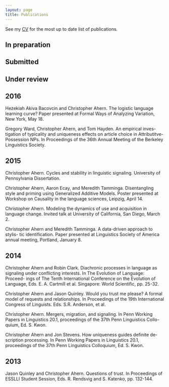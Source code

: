```yaml
---
layout: page
title: Publications
---
```


See my [CV](https://www.dropbox.com/s/2yrgvycz8if3030/Ahern-CV.pdf) for the 
most up to date list of publications.

## In preparation

## Submitted

## Under review

## 2016

Hezekiah Akiva Bacovcin and Christopher Ahern. The logistic language learning curve? Paper presented at Formal Ways of Analyzing Variation, New York, May 18.


Gregory Ward, Christopher Ahern, and Tom Hayden. An empirical inves- tigation of typicality and uniqueness effects on article choice in Attributitve- Possession NPs. In Proceedings of the 36th Annual Meeting of the Berkeley Linguistics Society.

## 2015

Christopher Ahern. Cycles and stability in linguistic signaling. University of Pennsylvania Dissertation.

Christopher Ahern, Aaron Ecay, and Meredith Tamminga. Disentangling style and priming using Generalized Additive Models. Poster presented at Workshop on Causality in the language sciences, Leipzig, April 14.

Christopher Ahern. Modeling the dynamics of use and acquisition in language change. Invited talk at University of California, San Diego, March 2.

Christopher Ahern and Meredith Tamminga. A data-driven approach to stylis- tic identification. Paper presented at Linguistics Society of America annual meeting, Portland, January 8.


## 2014

Christopher Ahern and Robin Clark. Diachronic processes in language as signaling under conflicting interests. In The Evolution of Language: Proceed- ings of The Tenth International Conference on the Evolution of Language, Eds. E. A. Cartmill et al. Singapore: World Scientific, pp. 25-32.

Christopher Ahern and Jason Quinley. Would you trust me please? A formal model of requests and relationships. In Proceedings of the 19th International Congress of Linguists. Eds. S.R. Anderson, et al.

Christopher Ahern. Mergers, migration, and signaling. In Penn Working Papers in Linguistics 20.1, proceedings of the 37th Penn Linguistics Collo- quium, Ed. S. Kwon.

Christopher Ahern and Jon Stevens. How uniqueness guides definite de- scription processing. In Penn Working Papers in Linguistics 20.1, proceedings of the 37th Penn Linguistics Colloquium, Ed. S. Kwon.


## 2013

Jason Quinley and Christopher Ahern. Questions of trust. In Proceedings of ESSLLI Student Session, Eds. R. Rendsvig and S. Katenko, pp. 132-144.

